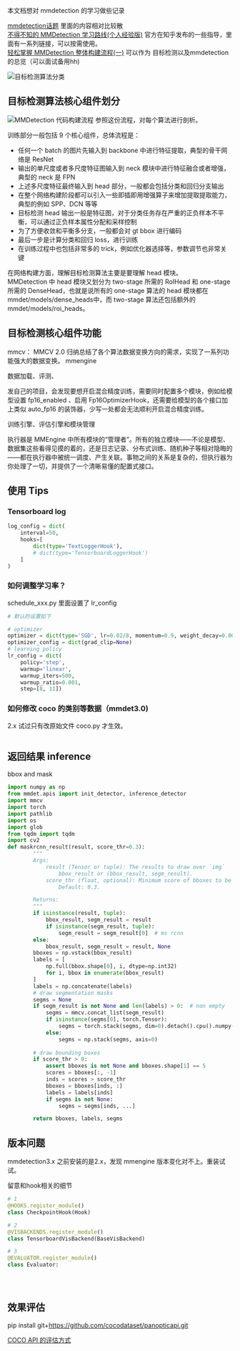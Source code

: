本文档想对 mmdetection 的学习做些记录

[mmdetection话题](https://www.zhihu.com/topic/21544084/hot) 里面的内容相对比较散    
[不得不知的 MMDetection 学习路线(个人经验版)](https://zhuanlan.zhihu.com/p/369826931) 官方在知乎发布的一些指导，里面有一系列链接，可以按需使用。    
[轻松掌握 MMDetection 整体构建流程(一)](https://zhuanlan.zhihu.com/p/337375549) 可以作为 目标检测以及mmdetection 的总览（可以面试备用hh)    


![目标检测算法分类](https://github.com/RessCris2/cv_info/blob/main/imgs/mmdet_classify_1.jpg)
## 目标检测算法核心组件划分
![MMDetection 代码构建流程](https://github.com/RessCris2/cv_info/blob/main/imgs/mmdet_train_procedure_1.jpg)
参照这份流程，对每个算法进行剖析。


训练部分一般包括 9 个核心组件，总体流程是：

- 任何一个 batch 的图片先输入到 backbone 中进行特征提取，典型的骨干网络是 ResNet
- 输出的单尺度或者多尺度特征图输入到 neck 模块中进行特征融合或者增强，典型的 neck 是 FPN
- 上述多尺度特征最终输入到 head 部分，一般都会包括分类和回归分支输出
- 在整个网络构建阶段都可以引入一些即插即用增强算子来增加提取提取能力，典型的例如 SPP、DCN 等等
- 目标检测 head 输出一般是特征图，对于分类任务存在严重的正负样本不平衡，可以通过正负样本属性分配和采样控制
- 为了方便收敛和平衡多分支，一般都会对 gt bbox 进行编码
- 最后一步是计算分类和回归 loss，进行训练
- 在训练过程中也包括非常多的 trick，例如优化器选择等，参数调节也非常关键

在网络构建方面，理解目标检测算法主要是要理解 head 模块。    
MMDetection 中 head 模块又划分为 two-stage 所需的 RoIHead 和 one-stage 所需的 DenseHead，也就是说所有的 one-stage 算法的 head 模块都在mmdet/models/dense_heads中，而 two-stage 算法还包括额外的mmdet/models/roi_heads。   

## 目标检测核心组件功能

mmcv： MMCV 2.0 归纳总结了各个算法数据变换方向的需求，实现了一系列功能强大的数据变换。
mmengine

数据加载、评测、

发自己的项目，会发现要想开启混合精度训练，需要同时配置多个模块，例如给模型设置 fp16_enabled 、启用 Fp16OptimizerHook，还需要给模型的各个接口加上类似 auto_fp16 的装饰器，少写一处都会无法顺利开启混合精度训练。

训练引擎、评估引擎和模块管理

执行器是 MMEngine 中所有模块的“管理者”。所有的独立模块——不论是模型、数据集这些看得见摸的着的，还是日志记录、分布式训练、随机种子等相对隐晦的——都在执行器中被统一调度、产生关联。事物之间的关系是复杂的，但执行器为你处理了一切，并提供了一个清晰易懂的配置式接口。



## 使用 Tips
### Tensorboard log
```python
log_config = dict(
    interval=50,
    hooks=[
        dict(type='TextLoggerHook'),
        # dict(type='TensorboardLoggerHook')
    ]
)
```

### 如何调整学习率？
schedule_xxx.py 里面设置了 lr_config


```python
# 默认的设置如下

# optimizer
optimizer = dict(type='SGD', lr=0.02/8, momentum=0.9, weight_decay=0.0001)
optimizer_config = dict(grad_clip=None)
# learning policy
lr_config = dict(
    policy='step',
    warmup='linear',
    warmup_iters=500,
    warmup_ratio=0.001,
    step=[8, 11])
```

### 如何修改 coco 的类别等数据（mmdet3.0)
2.x 试过只有改原始文件 coco.py 才生效。

```python


```



## 返回结果 inference
bbox and mask

```python
import numpy as np
from mmdet.apis import init_detector, inference_detector
import mmcv
import torch
import pathlib
import os
import glob
from tqdm import tqdm
import cv2
def maskrcnn_result(result, score_thr=0.3):
        """
        Args:
            result (Tensor or tuple): The results to draw over `img`
                bbox_result or (bbox_result, segm_result).
            score_thr (float, optional): Minimum score of bboxes to be shown.
                Default: 0.3.

        Returns:
        """
        if isinstance(result, tuple):
            bbox_result, segm_result = result
            if isinstance(segm_result, tuple):
                segm_result = segm_result[0]  # ms rcnn
        else:
            bbox_result, segm_result = result, None
        bboxes = np.vstack(bbox_result)
        labels = [
            np.full(bbox.shape[0], i, dtype=np.int32)
            for i, bbox in enumerate(bbox_result)
        ]
        labels = np.concatenate(labels)
        # draw segmentation masks
        segms = None
        if segm_result is not None and len(labels) > 0:  # non empty
            segms = mmcv.concat_list(segm_result)
            if isinstance(segms[0], torch.Tensor):
                segms = torch.stack(segms, dim=0).detach().cpu().numpy()
            else:
                segms = np.stack(segms, axis=0)
       
        # draw bounding boxes
        if score_thr > 0:
            assert bboxes is not None and bboxes.shape[1] == 5
            scores = bboxes[:, -1]
            inds = scores > score_thr
            bboxes = bboxes[inds, :]
            labels = labels[inds]
            if segms is not None:
                segms = segms[inds, ...]

        return bboxes, labels, segms
```


## 版本问题

mmdetection3.x
之前安装的是2.x，发现 mmengine 版本变化对不上。重装试试。

留意和hook相关的细节


```python
# 1
@HOOKS.register_module()
class CheckpointHook(Hook)

# 2
@VISBACKENDS.register_module()
class TensorboardVisBackend(BaseVisBackend)

# 3
@EVALUATOR.register_module()
class Evaluator:





```



## 效果评估

pip install git+https://github.com/cocodataset/panopticapi.git
 
[COCO API 的评估方式](https://cocodataset.org/#detection-eval)
